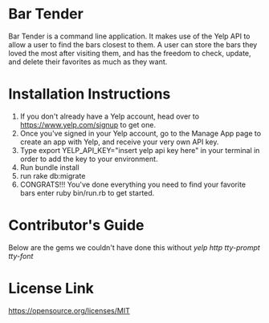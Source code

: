 # Bar Tender

Bar Tender is a command line application. It makes use of the Yelp API to allow a user to find the bars closest to them. A user can store the bars they loved the most after visiting them, and has the freedom to check, update, and delete their favorites as much as they want.

# Installation Instructions

1. If you don't already have a Yelp account, head over to https://www.yelp.com/signup to get one.
2. Once you've signed in your Yelp account, go to the  Manage App page to create an app with Yelp, and receive your very own API key.
3. Type export YELP_API_KEY="insert yelp api key here" in your terminal in order to add the key to your environment.
4. Run bundle install
5. run rake db:migrate
6. CONGRATS!!! You've done everything you need to find your favorite bars enter ruby bin/run.rb to get started.

# Contributor's Guide

Below are the gems we couldn't have done this without
*yelp*
*http*
*tty-prompt*
*tty-font*

# License Link
https://opensource.org/licenses/MIT
